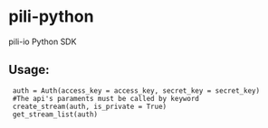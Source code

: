 pili-python
===========

pili-io Python SDK

Usage:
-------------
	 auth = Auth(access_key = access_key, secret_key = secret_key)
	 #The api's paraments must be called by keyword
	 create_stream(auth, is_private = True)
	 get_stream_list(auth)
